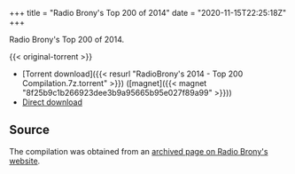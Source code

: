 +++
title = "Radio Brony's Top 200 of 2014"
date = "2020-11-15T22:25:18Z"
+++

Radio Brony's Top 200 of 2014.

{{< original-torrent >}}

* [Torrent download]({{< resurl "RadioBrony's 2014 - Top 200 Compilation.7z.torrent" >}}) ([magnet]({{< magnet "8f25b9c1b266923dee3b9a95665b95e027f89a99" >}}))
* [Direct download](https://www.mediafire.com/download/th13dkz853td7ue/RadioBrony's_2014_-_Top_200_Compilation.7z)

## Source

The compilation was obtained from an [archived page on Radio Brony's website](https://web.archive.org/web/20151225100714/https://radiobrony.ch/info/top.html).
